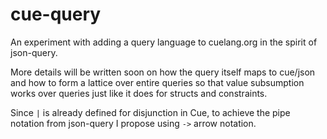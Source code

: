 # cue-query
An experiment with adding a query language to cuelang.org in the spirit of json-query.

More details will be written soon on how the query itself maps to cue/json and how to form a lattice over entire queries so that value subsumption works over queries just like it does for structs and constraints.

Since `|` is already defined for disjunction in Cue, to achieve the pipe notation from json-query I propose using `->` arrow notation.
